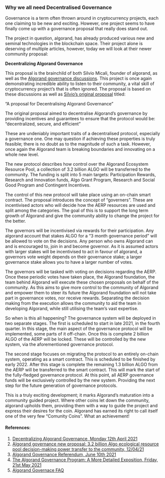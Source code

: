 ### Why we all need Decentralised Governance

Governance is a term often thrown around in cryptocurrency projects, each one
claiming to be new and exciting. However, one project seems to have finally come
up with a governance proposal that really does stand out.

The project in question, algorand, has already produced various new and seminal
technologies in the blockchain space. Their project alone is deserving of
multiple articles, however, today we will look at their newer community
proposal:

**Decentralizing Algorand Governance**

This proposal is the brainchild of both Silvio Micali, founder of algorand, as
well as the [Algorand governance
discussions](https://forum.algorand.org/t/about-the-governance-category/2249).
This project is once again demonstrating incredible ability to listen to their
community, a vital skill of cryptocurrency project’s that is often ignored. The
proposal is based on these discussions as well as [Silvio’s original
proposal](https://www.algorand.com/resources/blog/decentralizing-algorand-governance-nov2020)
titled:

“A proposal for Decentralising Algorand Governance”

The original proposal aimed to decentralise Algorand’s governance by providing
incentives and guarantees to ensure that the protocol would be: “decentralized,
secure, and efficient”

These are undeniably important traits of a decentralised protocol, especially a
governance one. One may question if achieving these properties is truly
feasible; there is no doubt as to the magnitude of such a task. However, once
again the Algorand team is breaking boundaries and innovating on a whole new
level.

The new protocol describes how control over the Algorand Ecosystem Resource
Pool, a collection of 3.2 billion ALGO will be transferred to the community. The
funding is split into 5 main targets: Participation Rewards, Research and
Innovation funds, Algo Grant Program, Research and Social Good Program and
Contingent Incentives.

The control of this new protocol will take place using an on-chain smart
contract. The proposal introduces the concept of “governers”. These are
incentivised actors who will decide how the AERP resources are used and split
among the categories. The goal of this is to support the long term growth of
Algorand and give the community ability to change the project for the better.

The governors will be incentivised via rewards for their participation. Any
algorand account that stakes ALGO for a “3 month governance period” will be
allowed to vote on the decisions. Any person who owns Algorand can and is
encouraged to, join in and become governor. As it is assumed actors with larger
stakes will be incentivised to act in favour of algorand, a governors vote
weight depends on their governance stake; a larger governance stake allows you
to have a larger number of votes.

The governors will be tasked with voting on decisions regarding the AERP. Once
these periodic votes have taken place, the Algorand foundation, the team behind
Algorand will execute these chosen proposals on behalf of the community. As this
aims to give more control to the community of Algorand and empower them to steer
its future the Algorand foundation will not take part in governance votes, nor
receive rewards. Separating the decision making from the execution allows the
community to aid the team in developing Algorand, while still utilising the
team’s vast expertise.

So when is this all happening? The governance system will be deployed in two
separate stages. The first is scheduled to start in late 2021, in the fourth
quarter. In this stage, the main aspect of the governance protocol will be
implemented, some parts of it off-chain. Once this is complete 2 billion ALGO of
the AERP will be locked. These will be controlled by the new system, via the
aforementioned governance protocol.

The second stage focuses on migrating the protocol to an entirely on-chain
system, operating as a smart contract. This is scheduled to be finished by early
2022. After this stage is complete the remaining 1.3 billion ALGO from the AERP
will be transferred to the smart contract. This will mark the start of the
fully-fledged governance protocol. At this point, all AERP governance funds will
be exclusively controlled by the new system. Providing the next step for the
future generation of governance protocols. 

This is a truly exciting development; it marks Algorand’s maturation into a
community guided project. Where other coins let down the community, algorand
upholds them, providing them with a way to guide the project and express their
desires for the coin. Algorand has earned its right to call itself one of the
very few “Comunity Coins”. What an achievement!

#### References: 

1.  [Decentralizing Algorand Governance, Monday 12th April 2021
](https://algorand.foundation/the-algo/algo-governance)
1.  [Algorand governance new proposal: 3.2 billion Algo ecological resource pool
decision-making power transfer to the community,
12/04/21](https://www.theblockbeats.com/en/news/23498)
1.  [Algorand Governance Referendum, June 10th
2021](https://algorand.foundation/news/algorand-governance-referendum)
1.  [The Algorand Governance Program: A More Detailed Exposition, Friday, 21st May
2021](https://algorand.foundation/the-algo/governance-detailed-exposition)
1.  [Algorand Governace FAQ](https://algorand.foundation/gov-faq)

<br> 
